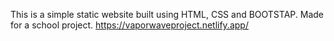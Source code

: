 This is a simple static website built using HTML, CSS and BOOTSTAP.
Made for a school project.
https://vaporwaveproject.netlify.app/
